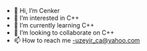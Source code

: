 - 👋 Hi, I’m Cenker
- 👀 I’m interested in C++
- 🌱 I’m currently learning C++
- 💞️ I’m looking to collaborate on C++
- 📫 How to reach me -uzeyir_ca@yahoo.com

